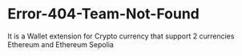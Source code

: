 # Error-404-Team-Not-Found
It is a Wallet extension for Crypto currency that support 2 currencies Ethereum and Ethereum Sepolia
